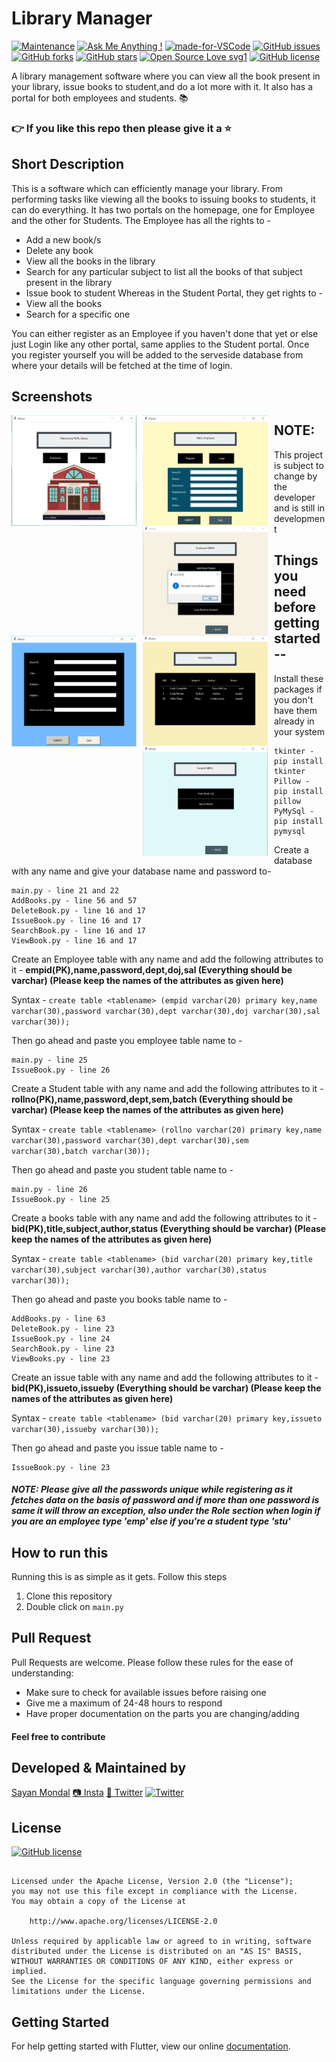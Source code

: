 # Library Manager
[![Maintenance](https://img.shields.io/badge/Maintained%3F-yes-green.svg)](https://GitHub.com/Naereen/StrapDown.js/graphs/commit-activity) [![Ask Me Anything !](https://img.shields.io/badge/Ask%20me-anything-1abc9c.svg)](https://GitHub.com/Naereen/ama) [![made-for-VSCode](https://img.shields.io/badge/Made%20for-VSCode-1f425f.svg)](https://code.visualstudio.com/) [![GitHub issues](https://img.shields.io/github/issues/S-ayanide/Library-Manager.svg)](https://github.com/S-ayanide/Library-Manager/issues)
[![GitHub forks](https://img.shields.io/github/forks/S-ayanide/Library-Manager.svg?style=social)](https://github.com/S-ayanide/Library-Manager/network) [![GitHub stars](https://img.shields.io/github/stars/S-ayanide/Library-Manager.svg?style=social)](https://github.com/S-ayanide/Library-Manager/stargazers) [![Open Source Love svg1](https://badges.frapsoft.com/os/v1/open-source.svg?v=103)](https://github.com/ellerbrock/open-source-badges/)
[![GitHub license](https://img.shields.io/github/license/S-ayanide/Library-Manager.svg?style=for-the-badge)](https://github.com/S-ayanide/Library-Manager/blob/master/LICENSE)

A library management software where you can view all the book present in your library, issue books to student,and do a lot more with it. It also has a portal for both employees and students. 📚
### 👉 If you like this repo then please give it a ⭐️

## Short Description
This is a software which can efficiently manage your library. From performing tasks like viewing all the books to issuing books to students, it can do everything. It has two portals on the homepage, one for Employee and the other for Students. The Employee has all the rights to -
* Add a new book/s
* Delete any book
* View all the books in the library
* Search for any particular subject to list all the books of that subject present in the library
* Issue book to student
Whereas in the Student Portal, they get rights to -
* View all the books
* Search for a specific one

You can either register as an Employee if you haven't done that yet or else just Login like any other portal, same applies to the Student portal. Once you register yourself you will be added to the serveside database from where your details will be fetched at the time of login.

## Screenshots
<img src="Images/Capture1.PNG"
     alt="Home Screen"
     style="float: left; margin-right: 10px;"
     width="200"/> <img src="Images/Capture2.PNG"
     alt="Home Screen"
     style="float: left; margin-right: 10px;"
     width="200"/> <img src="Images/Capture3.PNG"
     alt="Home Screen"
     style="float: left; margin-right: 10px;"
     width="200"/> <img src="Images/Capture4.PNG"
     alt="Home Screen"
     style="float: left; margin-right: 10px;"
     width="200"/> <img src="Images/Capture5.PNG"
     alt="Home Screen"
     style="float: left; margin-right: 10px;"
     width="200"/> <img src="Images/Capture6.PNG"
     alt="Home Screen"
     style="float: left; margin-right: 10px;"
     width="200"/> 
     
## NOTE:
This project is subject to change by the developer and is still in development

## Things you need before getting started --
Install these packages if you don't have them already in your system

	tkinter - pip install tkinter
	Pillow - pip install pillow
	PyMySql - pip install pymysql

Create a database with any name and give your database name and password to-

	main.py - line 21 and 22
	AddBooks.py - line 56 and 57
	DeleteBook.py - line 16 and 17
	IssueBook.py - line 16 and 17
	SearchBook.py - line 16 and 17
	ViewBook.py - line 16 and 17

Create an Employee table with any name and add the following attributes to it -
**empid(PK),name,password,dept,doj,sal (Everything should be varchar) (Please keep the names of the attributes as given here)**

Syntax - `create table <tablename> (empid varchar(20) primary key,name varchar(30),password varchar(30),dept varchar(30),doj varchar(30),sal varchar(30));`

Then go ahead and paste you employee table name to -

	main.py - line 25
	IssueBook.py - line 26

Create a Student table with any name and add the following attributes to it -
**rollno(PK),name,password,dept,sem,batch (Everything should be varchar) (Please keep the names of the attributes as given here)**

Syntax - `create table <tablename> (rollno varchar(20) primary key,name varchar(30),password varchar(30),dept varchar(30),sem varchar(30),batch varchar(30));` 

Then go ahead and paste you student table name to -

	main.py - line 26
	IssueBook.py - line 25

Create a books table with any name and add the following attributes to it -
**bid(PK),title,subject,author,status (Everything should be varchar) (Please keep the names of the attributes as given here)**

Syntax - `create table <tablename> (bid varchar(20) primary key,title varchar(30),subject varchar(30),author varchar(30),status varchar(30));` 

Then go ahead and paste you books table name to -

	AddBooks.py - line 63
	DeleteBook.py - line 23
	IssueBook.py - line 24
	SearchBook.py - line 23
	ViewBooks.py - line 23

Create an issue table with any name and add the following attributes to it -
**bid(PK),issueto,issueby (Everything should be varchar) (Please keep the names of the attributes as given here)**

Syntax - `create table <tablename> (bid varchar(20) primary key,issueto varchar(30),issueby varchar(30));`

Then go ahead and paste you issue table name to -

	IssueBook.py - line 23


##### NOTE: Please give all the passwords unique while registering as it fetches data on the basis of password and if more than one password is same it will throw an exception, also under the Role section when login if you are an employee type 'emp' else if you're a student type 'stu'

## How to run this
Running this is as simple as it gets. Follow this steps
1. Clone this repository
2. Double click on `main.py`

## Pull Request

Pull Requests are welcome. Please follow these rules for the ease of understanding:
* Make sure to check for available issues before raising one
* Give me a maximum of 24-48 hours to respond
* Have proper documentation on the parts you are changing/adding

#### Feel free to contribute

## Developed & Maintained by
[Sayan Mondal](https://github.com/S-ayanide) 
[📷 Insta](https://www.instagram.com/s_ayanide/)
[🐤 Twitter](https://www.instagram.com/s_ayanide/) [![Twitter](https://img.shields.io/twitter/url/https/github.com/S-ayanide/Library-Manager.svg?style=social)](https://twitter.com/intent/tweet?text=Wow:&url=https%3A%2F%2Fgithub.com%2FS-ayanide%2FLibrary-Manager)

## License 
[![GitHub license](https://img.shields.io/github/license/S-ayanide/Library-Manager.svg?style=for-the-badge)](https://github.com/S-ayanide/Library-Manager/blob/master/LICENSE)
```Copyright 2019 Sayan Mondal

Licensed under the Apache License, Version 2.0 (the "License");
you may not use this file except in compliance with the License.
You may obtain a copy of the License at

    http://www.apache.org/licenses/LICENSE-2.0

Unless required by applicable law or agreed to in writing, software
distributed under the License is distributed on an "AS IS" BASIS,
WITHOUT WARRANTIES OR CONDITIONS OF ANY KIND, either express or implied.
See the License for the specific language governing permissions and
limitations under the License.
```

## Getting Started
For help getting started with Flutter, view our online [documentation](https://flutter.dev/docs).
